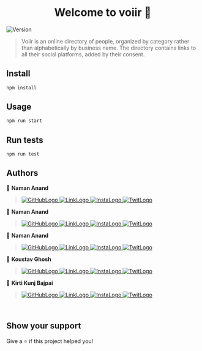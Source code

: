 <h1 align="center">Welcome to voiir 👋</h1>
<p>
  <img alt="Version" src="https://img.shields.io/badge/version-0.0.1-blue.svg?cacheSeconds=2592000" />
</p>

> Voiir is an online directory of people, organized by category rather than alphabetically by business name. The directory contains links to all their social platforms, added by their consent.

## Install

```sh
npm install
```

## Usage

```sh
npm run start
```

## Run tests

```sh
npm run test
```

## Authors

👤 **Naman Anand**

> <a href="https://github.com/void-memories"> <img src="https://img.shields.io/badge/GitHub-100000?style=for-the-badge&logo=github&logoColor=white" alt="GitHubLogo"> </a>
<a href="https://linkedin.com/in/voidmemories"> <img src="https://img.shields.io/badge/LinkedIn-0077B5?style=for-the-badge&logo=linkedin&logoColor=white" alt="LinkLogo"> </a>
<a href=""> <img src="https://img.shields.io/badge/Instagram-E4405F?style=for-the-badge&logo=instagram&logoColor=white" alt="InstaLogo"> </a>
<a href=""> <img src="https://img.shields.io/badge/Twitter-1DA1F2?style=for-the-badge&logo=twitter&logoColor=white" alt="TwitLogo"> </a>


👤 **Naman Anand**

> <a href=""> <img src="https://img.shields.io/badge/GitHub-100000?style=for-the-badge&logo=github&logoColor=white" alt="GitHubLogo"> </a>
<a href=""> <img src="https://img.shields.io/badge/LinkedIn-0077B5?style=for-the-badge&logo=linkedin&logoColor=white" alt="LinkLogo"> </a>
<a href=""> <img src="https://img.shields.io/badge/Instagram-E4405F?style=for-the-badge&logo=instagram&logoColor=white" alt="InstaLogo"> </a>
<a href=""> <img src="https://img.shields.io/badge/Twitter-1DA1F2?style=for-the-badge&logo=twitter&logoColor=white" alt="TwitLogo"> </a>


👤 **Naman Anand**

> <a href=""> <img src="https://img.shields.io/badge/GitHub-100000?style=for-the-badge&logo=github&logoColor=white" alt="GitHubLogo"> </a>
<a href=""> <img src="https://img.shields.io/badge/LinkedIn-0077B5?style=for-the-badge&logo=linkedin&logoColor=white" alt="LinkLogo"> </a>
<a href=""> <img src="https://img.shields.io/badge/Instagram-E4405F?style=for-the-badge&logo=instagram&logoColor=white" alt="InstaLogo"> </a>
<a href=""> <img src="https://img.shields.io/badge/Twitter-1DA1F2?style=for-the-badge&logo=twitter&logoColor=white" alt="TwitLogo"> </a>


👤 **Koustav Ghosh**

> <a href="https://github.com/koustavghosh05"> <img src="https://img.shields.io/badge/GitHub-100000?style=for-the-badge&logo=github&logoColor=white" alt="GitHubLogo"> </a>
<a href="https://www.linkedin.com/in/koustav-ghosh/"> <img src="https://img.shields.io/badge/LinkedIn-0077B5?style=for-the-badge&logo=linkedin&logoColor=white" alt="LinkLogo"> </a>
<a href=""> <img src="https://img.shields.io/badge/Instagram-E4405F?style=for-the-badge&logo=instagram&logoColor=white" alt="InstaLogo"> </a>
<a href=""> <img src="https://img.shields.io/badge/Twitter-1DA1F2?style=for-the-badge&logo=twitter&logoColor=white" alt="TwitLogo"> </a>


👤 **Kirti Kunj Bajpai**

> <a href="https://github.com/kkb-10"> <img src="https://img.shields.io/badge/GitHub-100000?style=for-the-badge&logo=github&logoColor=white" alt="GitHubLogo"> </a>
<a href="https://www.linkedin.com/in/kirti-kunj-bajpai/"> <img src="https://img.shields.io/badge/LinkedIn-0077B5?style=for-the-badge&logo=linkedin&logoColor=white" alt="LinkLogo"> </a>
<a href=""> <img src="https://img.shields.io/badge/Instagram-E4405F?style=for-the-badge&logo=instagram&logoColor=white" alt="InstaLogo"> </a>
<a href=""> <img src="https://img.shields.io/badge/Twitter-1DA1F2?style=for-the-badge&logo=twitter&logoColor=white" alt="TwitLogo"> </a>


<br/>

## Show your support

Give a ⭐️ if this project helped you!
